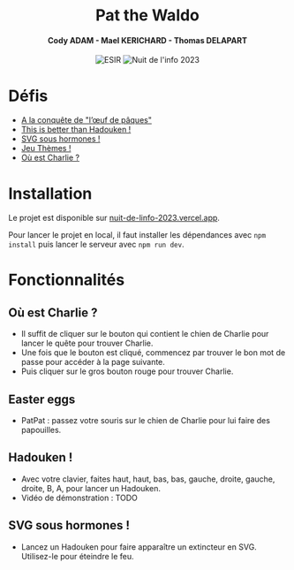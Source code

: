 <h1 align="center">Pat the Waldo</h1>
<h4 align="center">Cody ADAM - Mael KERICHARD - Thomas DELAPART</h4>
<p align="center">
   <img src="https://img.shields.io/badge/-ESIR-orange" alt="ESIR">
   <img src="https://img.shields.io/badge/-Nuit_de_l'info_2023-red" alt="Nuit de l'info 2023">
</p>


# Défis
- [A la conquête de "l’œuf de pâques"](https://www.nuitdelinfo.com/inscription/defis/302)
- [This is better than Hadouken !](https://www.nuitdelinfo.com/inscription/defis/332)
- [SVG sous hormones !](https://www.nuitdelinfo.com/inscription/defis/391)
- [Jeu Thèmes !](https://www.nuitdelinfo.com/inscription/defis/392)
- [Où est Charlie ?](https://www.nuitdelinfo.com/inscription/defis/393)

# Installation

Le projet est disponible sur [nuit-de-linfo-2023.vercel.app](https://nuit-de-linfo-2023.vercel.app/).

Pour lancer le projet en local, il faut installer les dépendances avec `npm install` puis lancer le serveur avec `npm run dev`.

# Fonctionnalités

## Où est Charlie ?

- Il suffit de cliquer sur le bouton qui contient le chien de Charlie pour lancer le quête pour trouver Charlie.
- Une fois que le bouton est cliqué, commencez par trouver le bon mot de passe pour accéder à la page suivante.
- Puis cliquer sur le gros bouton rouge pour trouver Charlie.

## Easter eggs
- PatPat : passez votre souris sur le chien de Charlie pour lui faire des papouilles.

## Hadouken !
- Avec votre clavier, faites haut, haut, bas, bas, gauche, droite, gauche, droite, B, A, pour lancer un Hadouken.
- Vidéo de démonstration : TODO

## SVG sous hormones !
- Lancez un Hadouken pour faire apparaître un extincteur en SVG. Utilisez-le pour éteindre le feu.
